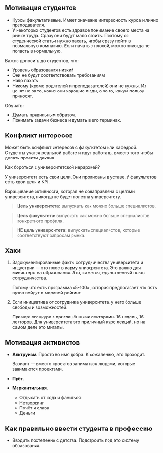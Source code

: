 ## Мотивация студентов

*   Курсы факультативные.
    Имеет значение интересность курса и лично преподавателя.
*   У некоторых студентов есть здравое понимание своего места на рынке труда.
    Сразу они будут мало стоить. 
    Поэтому со студенческой статьи нужно пахать, чтобы сразу пойти в нормальную компанию.
    Если начать с плохой, можно никогда не попасть в нормальную.

Важно доносить до студентов, что:

*   Уровень образования низкий
*   Они не будут соответствовать требованиям
*   Надо пахать
*   Никому (кроме родителей и преподавателей) они не нужны.
    Их ценят не за то, какие они хорошие люди,
    а за то, какую пользу приносят.

Обучать:

*   Думать правильным образом.
*   Понимать задачи бизнеса и думать в его терминах.

## Конфликт интересов

Может быть конфликт интересов с факультетом или кафедрой.
Студенты учатся реальной работе и идут работать, 
вместо того чтобы делать проекты декана.

Как бороться с университетской иерархией?

У университета есть свои цели.
Они прописаны в уставе.
У факультетов есть свои цели и KPI.

Взращивание активности, которая не сонаправлена с целями университета,
никогда не будет полезна университету.

> **Цель университета:** выпускать как можно больше специалистов.

> **Цель факультета:** выпускать как можно больше специалистов конкретного профиля.

> **НЕ цель университета:** выпускать специалистов, которые соответствуют запросам рынка.


## Хаки

1.  Задокументированные факты сотрудничества университета и индустрии — это плюс в карму университета.
    Это важно для министерства образования.
    Это, кажется, единственный плюс сотрудничества.
    
    Потому что есть программа «5-100»,
    которая предполагает что пять вузов войдут в мировой рейтинг.
    
2.  Если инициатива от сотрудника университета, у него больше свободы и возможностей.

    Пример: спецкурс с приглашёнными лекторами. 
    16 недель, 16 лекторов.
    Для университета это приличный курс лекций, 
    но на самом деле это митапы.

## Мотивация активистов

*   **Альтруизм**. Просто во имя добра.
    К сожалению, это проходит.

    Вариант — вместо проектов заниматься людьми,
    которые занимаются проектами.
    
*   **Прёт**.

*   **Меркантильная**.
    
    *   Отдыхать от кода и фаниться
    *   Нетворкинг
    *   Почёт и слава
    *   Деньги

## Как правильно ввести студента в профессию

*   Вводить постепенно с детства.
    Подстроить под это систему образования.


    
